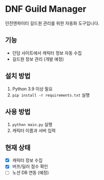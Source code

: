 # DNF Guild Manager

던전앤파이터 길드원 관리를 위한 자동화 도구입니다.

## 기능

- 던담 사이트에서 캐릭터 정보 자동 수집
- 길드원 정보 관리 (개발 예정)

## 설치 방법

1. Python 3.9 이상 필요
2. `pip install -r requirements.txt` 실행

## 사용 방법

1. `python main.py` 실행
2. 캐릭터 이름과 서버 입력

## 현재 상태

- [x] 캐릭터 정보 수집
- [x] 버프/딜러 점수 확인
- [ ] 노션 DB 연동 (예정)
